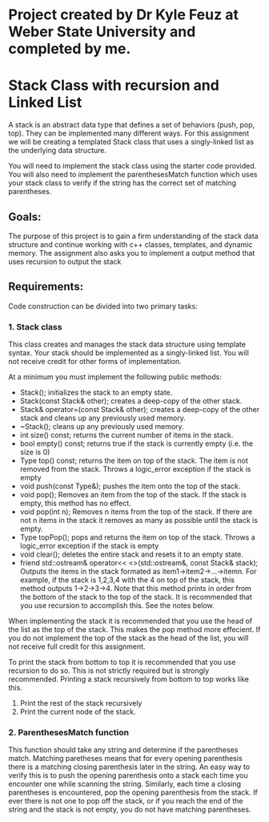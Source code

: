 # Project created by Dr Kyle Feuz at Weber State University and completed by me.

# Stack Class with recursion and Linked List

A stack is an abstract data type that defines a set of behaviors (push, pop, top).
They can be implemented many different ways.  For this assignment we will be
creating a templated Stack class that uses a singly-linked list as the underlying
data structure.

You will need to implement the stack class using the starter code provided.  You
will also need to implement the parenthesesMatch function which uses your stack
class to verify if the string has the correct set of matching parentheses.

## Goals:
The purpose of this project is to gain a firm understanding of the stack data
structure and continue working with c++ classes, templates, and dynamic memory.
The assignment also asks you to implement a output method that uses recursion to
output the stack

## Requirements:
Code construction can be divided into two primary tasks:

### 1. **Stack class**

This class creates and manages the stack data structure using template syntax.
Your stack should be implemented as a singly-linked list.  You will not receive
credit for other forms of implementation.

At a minimum you must implement the following public methods:

+ Stack(); initializes the stack to an empty state.
+ Stack(const Stack& other); creates a deep-copy of the other stack.
+ Stack<Type>& operator=(const Stack<Type>& other); creates a deep-copy of the other stack and cleans up any previously used memory.
+ ~Stack(); cleans up any previously used memory.
+ int size() const; returns the current number of items in the stack.
+ bool empty() const; returns true if the stack is currently empty (i.e. the size is 0)
+ Type top() const; returns the item on top of the stack.  The item is not removed from the stack.  Throws a logic_error exception if the stack is empty
+ void push(const Type&); pushes the item onto the top of the stack.
+ void pop(); Removes an item from the top of the stack. If the stack is empty, this method has no effect.
+ void pop(int n); Removes n items from the top of the stack. If there are not n items in the stack it removes as many as possible until the stack is empty.
+ Type topPop(); pops and returns the item on top of the stack.  Throws a logic_error exception if the stack is empty
+ void clear(); deletes the entire stack and resets it to an empty state.
+ friend std::ostream& operator<< <>(std::ostream&, const Stack<Type>& stack); Outputs the items in the stack formated as item1->item2->...->itemn.  For example, if the stack is 1,2,3,4 with the 4 on top of the stack, this method outputs 1->2->3->4.  Note that this method prints in order from the bottom of the stack to the top of the stack. It is recommended that you use recursion to accomplish this.  See the notes below.


When implementing the stack it is recommended that you use the head of the list
as the top of the stack.  This makes the pop method more effecient.  If you do
not implement the top of the stack as the head of the list, you will not receive
full credit for this assignment.

To print the stack from bottom to top it is recommended that you use recursion
to do so.  This is not strictly required but is strongly recommended.  Printing
a stack recursively from bottom to top works like this.

1. Print the rest of the stack recursively
2. Print the current node of the stack.


### 2. **ParenthesesMatch function**

This function should take any string and determine if the parentheses match.
Matching paretheses means that for every opening parenthesis there is a
matching closing parenthesis later in the string.  An easy way to verify this
is to push the opening parenthesis onto a stack each time you encounter one while
scanning the string.  Similarly, each time a closing parentheses is encountered,
pop the opening parenthesis from the stack.  If ever there is not one to pop off
the stack, or if you reach the end of the string and the stack is not empty, you
do not have matching parentheses.

